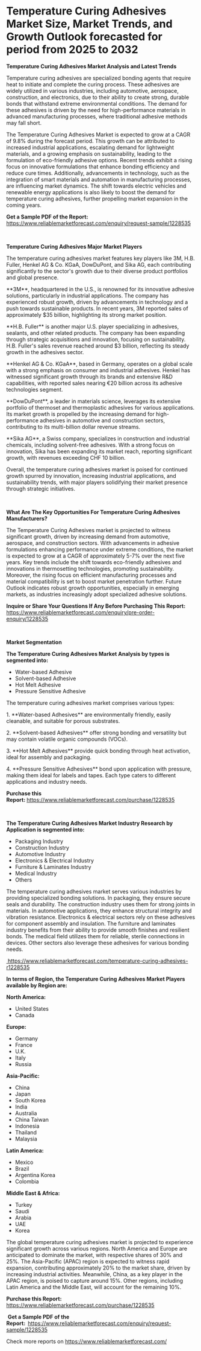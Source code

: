 <p><h1>Temperature Curing Adhesives Market Size, Market Trends, and Growth Outlook forecasted for period from 2025 to 2032</h1></p><p><strong>Temperature Curing Adhesives Market Analysis and Latest Trends</strong></p>
<p><p>Temperature curing adhesives are specialized bonding agents that require heat to initiate and complete the curing process. These adhesives are widely utilized in various industries, including automotive, aerospace, construction, and electronics, due to their ability to create strong, durable bonds that withstand extreme environmental conditions. The demand for these adhesives is driven by the need for high-performance materials in advanced manufacturing processes, where traditional adhesive methods may fall short.</p><p>The Temperature Curing Adhesives Market is expected to grow at a CAGR of 9.8% during the forecast period. This growth can be attributed to increased industrial applications, escalating demand for lightweight materials, and a growing emphasis on sustainability, leading to the formulation of eco-friendly adhesive options. Recent trends exhibit a rising focus on innovative formulations that enhance bonding efficiency and reduce cure times. Additionally, advancements in technology, such as the integration of smart materials and automation in manufacturing processes, are influencing market dynamics. The shift towards electric vehicles and renewable energy applications is also likely to boost the demand for temperature curing adhesives, further propelling market expansion in the coming years.</p></p>
<p><strong>Get a Sample PDF of the Report:&nbsp;</strong> <a href="https://www.reliablemarketforecast.com/enquiry/request-sample/1228535?utm_campaign=3203&utm_medium=2&utm_source=Github&utm_content=ia&utm_term=03042025&utm_id=temperature-curing-adhesives">https://www.reliablemarketforecast.com/enquiry/request-sample/1228535</a></p>
<p>&nbsp;</p>
<p><strong>Temperature Curing Adhesives Major Market Players</strong></p>
<p><p>The temperature curing adhesives market features key players like 3M, H.B. Fuller, Henkel AG & Co. KGaA, DowDuPont, and Sika AG, each contributing significantly to the sector's growth due to their diverse product portfolios and global presence. </p><p>**3M**, headquartered in the U.S., is renowned for its innovative adhesive solutions, particularly in industrial applications. The company has experienced robust growth, driven by advancements in technology and a push towards sustainable products. In recent years, 3M reported sales of approximately $35 billion, highlighting its strong market position.</p><p>**H.B. Fuller** is another major U.S. player specializing in adhesives, sealants, and other related products. The company has been expanding through strategic acquisitions and innovation, focusing on sustainability. H.B. Fuller's sales revenue reached around $3 billion, reflecting its steady growth in the adhesives sector.</p><p>**Henkel AG & Co. KGaA**, based in Germany, operates on a global scale with a strong emphasis on consumer and industrial adhesives. Henkel has witnessed significant growth through its brands and extensive R&D capabilities, with reported sales nearing €20 billion across its adhesive technologies segment.</p><p>**DowDuPont**, a leader in materials science, leverages its extensive portfolio of thermoset and thermoplastic adhesives for various applications. Its market growth is propelled by the increasing demand for high-performance adhesives in automotive and construction sectors, contributing to its multi-billion dollar revenue streams.</p><p>**Sika AG**, a Swiss company, specializes in construction and industrial chemicals, including solvent-free adhesives. With a strong focus on innovation, Sika has been expanding its market reach, reporting significant growth, with revenues exceeding CHF 10 billion.</p><p>Overall, the temperature curing adhesives market is poised for continued growth spurred by innovation, increasing industrial applications, and sustainability trends, with major players solidifying their market presence through strategic initiatives.</p></p>
<p>&nbsp;</p>
<p><strong>What Are The Key Opportunities For Temperature Curing Adhesives Manufacturers?</strong></p>
<p><p>The Temperature Curing Adhesives market is projected to witness significant growth, driven by increasing demand from automotive, aerospace, and construction sectors. With advancements in adhesive formulations enhancing performance under extreme conditions, the market is expected to grow at a CAGR of approximately 5-7% over the next five years. Key trends include the shift towards eco-friendly adhesives and innovations in thermosetting technologies, promoting sustainability. Moreover, the rising focus on efficient manufacturing processes and material compatibility is set to boost market penetration further. Future Outlook indicates robust growth opportunities, especially in emerging markets, as industries increasingly adopt specialized adhesive solutions.</p></p>
<p><strong>Inquire or Share Your Questions If Any Before Purchasing This Report:</strong> <a href="https://www.reliablemarketforecast.com/enquiry/pre-order-enquiry/1228535?utm_campaign=3203&utm_medium=2&utm_source=Github&utm_content=ia&utm_term=03042025&utm_id=temperature-curing-adhesives">https://www.reliablemarketforecast.com/enquiry/pre-order-enquiry/1228535</a></p>
<p>&nbsp;</p>
<p><strong>Market Segmentation</strong></p>
<p><strong>The Temperature Curing Adhesives Market Analysis by types is segmented into:</strong></p>
<p><ul><li>Water-based Adhesive</li><li>Solvent-based Adhesive</li><li>Hot Melt Adhesive</li><li>Pressure Sensitive Adhesive</li></ul></p>
<p><p>The temperature curing adhesives market comprises various types: </p><p>1. **Water-based Adhesives** are environmentally friendly, easily cleanable, and suitable for porous substrates. </p><p>2. **Solvent-based Adhesives** offer strong bonding and versatility but may contain volatile organic compounds (VOCs). </p><p>3. **Hot Melt Adhesives** provide quick bonding through heat activation, ideal for assembly and packaging. </p><p>4. **Pressure Sensitive Adhesives** bond upon application with pressure, making them ideal for labels and tapes. Each type caters to different applications and industry needs.</p></p>
<p><strong>Purchase this Report:&nbsp;</strong><a href="https://www.reliablemarketforecast.com/purchase/1228535?utm_campaign=3203&utm_medium=2&utm_source=Github&utm_content=ia&utm_term=03042025&utm_id=temperature-curing-adhesives">https://www.reliablemarketforecast.com/purchase/1228535</a></p>
<p>&nbsp;</p>
<p><strong>The Temperature Curing Adhesives Market Industry Research by Application is segmented into:</strong></p>
<p><ul><li>Packaging Industry</li><li>Construction Industry</li><li>Automotive Industry</li><li>Electronics & Electrical Industry</li><li>Furniture & Laminates Industry</li><li>Medical Industry</li><li>Others</li></ul></p>
<p><p>The temperature curing adhesives market serves various industries by providing specialized bonding solutions. In packaging, they ensure secure seals and durability. The construction industry uses them for strong joints in materials. In automotive applications, they enhance structural integrity and vibration resistance. Electronics & electrical sectors rely on these adhesives for component assembly and insulation. The furniture and laminates industry benefits from their ability to provide smooth finishes and resilient bonds. The medical field utilizes them for reliable, sterile connections in devices. Other sectors also leverage these adhesives for various bonding needs.</p></p>
<p><a href="https://www.reliablemarketforecast.com/temperature-curing-adhesives-r1228535?utm_campaign=3203&utm_medium=2&utm_source=Github&utm_content=ia&utm_term=03042025&utm_id=temperature-curing-adhesives">&nbsp;https://www.reliablemarketforecast.com/temperature-curing-adhesives-r1228535</a></p>
<p><strong>In terms of Region, the Temperature Curing Adhesives Market Players available by Region are:</strong></p>
<p>
    <p> <strong> North America: </strong>
        <ul>
            <li>United States</li>
            <li>Canada</li>
        </ul>
        </p> 
    <p> <strong> Europe: </strong>
        <ul>
            <li>Germany</li>
            <li>France</li>
            <li>U.K.</li>
            <li>Italy</li>
            <li>Russia</li>
        </ul>
        </p> 
    <p> <strong> Asia-Pacific: </strong>
        <ul>
            <li>China</li>
            <li>Japan</li>
            <li>South Korea</li>
            <li>India</li>
            <li>Australia</li>
            <li>China Taiwan</li>
            <li>Indonesia</li>
            <li>Thailand</li>
            <li>Malaysia</li>
        </ul>
        </p> 
    <p> <strong> Latin America: </strong>
        <ul>
            <li>Mexico</li>
            <li>Brazil</li>
            <li>Argentina Korea</li>
            <li>Colombia</li>
        </ul>
        </p> 
    <p> <strong> Middle East & Africa: </strong>
        <ul>
            <li>Turkey</li>
            <li>Saudi</li>
            <li>Arabia</li>
            <li>UAE</li>
            <li>Korea</li>
        </ul>
    </p>
    </p>
<p><p>The global temperature curing adhesives market is projected to experience significant growth across various regions. North America and Europe are anticipated to dominate the market, with respective shares of 30% and 25%. The Asia-Pacific (APAC) region is expected to witness rapid expansion, contributing approximately 20% to the market share, driven by increasing industrial activities. Meanwhile, China, as a key player in the APAC region, is poised to capture around 15%. Other regions, including Latin America and the Middle East, will account for the remaining 10%.</p></p>
<p><strong>Purchase this Report: </strong><a href="https://www.reliablemarketforecast.com/purchase/1228535?utm_campaign=3203&utm_medium=2&utm_source=Github&utm_content=ia&utm_term=03042025&utm_id=temperature-curing-adhesives">https://www.reliablemarketforecast.com/purchase/1228535</a></p>
<p>&nbsp;<strong>Get a Sample PDF of the Report:&nbsp;&nbsp;</strong><a href="https://www.reliablemarketforecast.com/enquiry/request-sample/1228535?utm_campaign=3203&utm_medium=2&utm_source=Github&utm_content=ia&utm_term=03042025&utm_id=temperature-curing-adhesives">https://www.reliablemarketforecast.com/enquiry/request-sample/1228535</a></p>
<p><strong></strong></p>
<p>Check more reports on <a href="https://www.reliablemarketforecast.com/?utm_campaign=3203&utm_medium=2&utm_source=Github&utm_content=ia&utm_term=03042025&utm_id=temperature-curing-adhesives">https://www.reliablemarketforecast.com/</a></p>